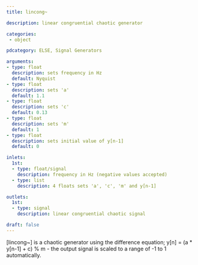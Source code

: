 ```yaml
---
title: lincong~

description: linear congruential chaotic generator

categories:
 - object

pdcategory: ELSE, Signal Generators

arguments:
- type: float
  description: sets frequency in Hz
  default: Nyquist
- type: float
  description: sets 'a'
  default: 1.1
- type: float
  description: sets 'c'
  default: 0.13
- type: float
  description: sets 'm'
  default: 1
- type: float
  description: sets initial value of y[n-1]
  default: 0

inlets:
  1st:
  - type: float/signal
    description: frequency in Hz (negative values accepted)
  - type: list
    description: 4 floats sets 'a', 'c', 'm' and y[n-1]

outlets:
  1st:
  - type: signal
    description: linear congruential chaotic signal

draft: false
---
```


[lincong~] is a chaotic generator using the difference equation;
y[n] = (a * y[n-1] + c) % m - the output signal is scaled to a range of -1 to 1 automatically.

